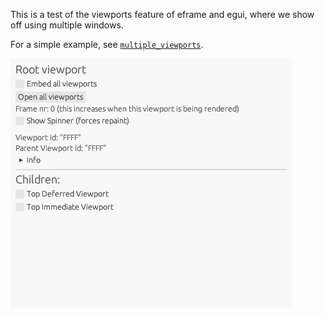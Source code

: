 This is a test of the viewports feature of eframe and egui, where we show off using multiple windows.

For a simple example, see [`multiple_viewports`](../multiple_viewports).

![](screenshot.png)
